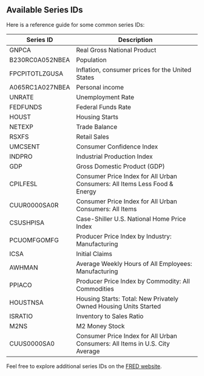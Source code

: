 <!-- Available Series IDs Table -->
<h2>Available Series IDs</h2>
<p>Here is a reference guide for some common series IDs:</p>

<table>
  <thead>
    <tr>
      <th>Series ID</th>
      <th>Description</th>
    </tr>
  </thead>
  <tbody>
    <tr>
      <td>GNPCA</td>
      <td>Real Gross National Product</td>
    </tr>
    <tr>
      <td>B230RC0A052NBEA</td>
      <td>Population</td>
    </tr>
    <tr>
      <td>FPCPITOTLZGUSA</td>
      <td>Inflation, consumer prices for the United States</td>
    </tr>
    <tr>
      <td>A065RC1A027NBEA</td>
      <td>Personal income</td>
    </tr>
    <tr>
      <td>UNRATE</td>
      <td>Unemployment Rate</td>
    </tr>
    <tr>
      <td>FEDFUNDS</td>
      <td>Federal Funds Rate</td>
    </tr>
    <tr>
      <td>HOUST</td>
      <td>Housing Starts</td>
    </tr>
    <tr>
      <td>NETEXP</td>
      <td>Trade Balance</td>
    </tr>
    <tr>
      <td>RSXFS</td>
      <td>Retail Sales</td>
    </tr>
    <tr>
      <td>UMCSENT</td>
      <td>Consumer Confidence Index</td>
    </tr>
    <tr>
      <td>INDPRO</td>
      <td>Industrial Production Index</td>
    </tr>
    <tr>
      <td>GDP</td>
      <td>Gross Domestic Product (GDP)</td>
    </tr>
    <!-- Additional Series IDs -->
    <tr>
      <td>CPILFESL</td>
      <td>Consumer Price Index for All Urban Consumers: All Items Less Food & Energy</td>
    </tr>
    <tr>
      <td>CUUR0000SA0R</td>
      <td>Consumer Price Index for All Urban Consumers: All Items</td>
    </tr>
    <tr>
      <td>CSUSHPISA</td>
      <td>Case-Shiller U.S. National Home Price Index</td>
    </tr>
    <tr>
      <td>PCUOMFGOMFG</td>
      <td>Producer Price Index by Industry: Manufacturing</td>
    </tr>
    <tr>
      <td>ICSA</td>
      <td>Initial Claims</td>
    </tr>
    <tr>
      <td>AWHMAN</td>
      <td>Average Weekly Hours of All Employees: Manufacturing</td>
    </tr>
    <tr>
      <td>PPIACO</td>
      <td>Producer Price Index by Commodity: All Commodities</td>
    </tr>
    <tr>
      <td>HOUSTNSA</td>
      <td>Housing Starts: Total: New Privately Owned Housing Units Started</td>
    </tr>
    <tr>
      <td>ISRATIO</td>
      <td>Inventory to Sales Ratio</td>
    </tr>
    <tr>
      <td>M2NS</td>
      <td>M2 Money Stock</td>
    </tr>
    <tr>
      <td>CUUS0000SA0</td>
      <td>Consumer Price Index for All Urban Consumers: All Items in U.S. City Average</td>
    </tr>
  </tbody>
</table>

<p>Feel free to explore additional series IDs on the <a href="https://fred.stlouisfed.org/">FRED website</a>.</p>
